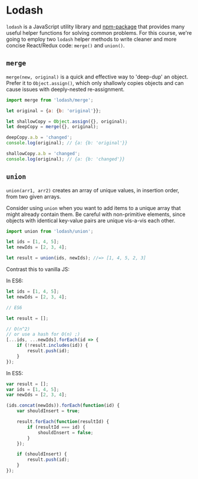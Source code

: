 # Lodash

`lodash` is a JavaScript utility library and [npm-package][lodash] that provides many useful helper functions for solving common problems. For this course, we're going to employ two `lodash` helper methods to write cleaner and more concise React/Redux code: `merge()` and `union()`.

## `merge`

`merge(new, original)` is a quick and effective way to 'deep-dup' an object. Prefer it to `Object.assign()`, which only shallowly copies objects and can cause issues with deeply-nested re-assignment.

```js
import merge from 'lodash/merge';

let original = {a: {b: 'original'}};

let shallowCopy = Object.assign({}, original);
let deepCopy = merge({}, original);

deepCopy.a.b = 'changed';
console.log(original); // {a: {b: 'original'}}

shallowCopy.a.b = 'changed';
console.log(original); // {a: {b: 'changed'}}
```

## `union`

`union(arr1, arr2)` creates an array of unique values, in insertion order, from two given arrays.

Consider using `union` when you want to add items to a unique array that
might already contain them. Be careful with non-primitive elements, since objects with identical key-value
pairs are unique vis-a-vis each other.


```js
import union from 'lodash/union';

let ids = [1, 4, 5];
let newIds = [2, 3, 4];

let result = union(ids, newIds); //=> [1, 4, 5, 2, 3]
```

Contrast this to vanilla JS:

In ES6:
```js
let ids = [1, 4, 5];
let newIds = [2, 3, 4];

// ES6

let result = [];

// O(n^2) 
// or use a hash for O(n) ;)
[...ids, ...newIds].forEach(id => {
	if (!result.includes(id)) {
		result.push(id);
	}
});
```

In ES5:
```js
var result = [];
var ids = [1, 4, 5];
var newIds = [2, 3, 4];

(ids.concat(newIds)).forEach(function(id) {
	var shouldInsert = true;

	result.forEach(function(resultId) {
		if (resultId === id) {
			shouldInsert = false;
		}
	});

	if (shouldInsert) {
		result.push(id);
	}
});
```

[lodash]: https://www.npmjs.com/package/lodash
